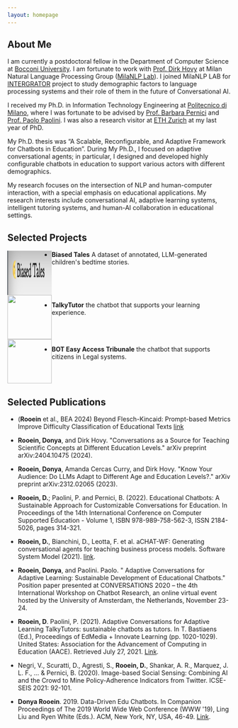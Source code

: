 ```yaml
---
layout: homepage
---
```


## About Me

I am currently a postdoctoral fellow in the Department of Computer Science at [Bocconi University](https://www.unibocconi.it/). I am fortunate to work with [Prof. Dirk Hovy](https://milanlproc.github.io/authors/1_dirk_hovy/) at Milan Natural Language Processing Group ([MilaNLP Lab](https://milanlproc.github.io/#about)). I joined MilaNLP LAB for [INTERGRATOR](https://milanlproc.github.io/project/integrator/) project to study demographic factors to language processing systems and their role of them in the future of Conversational AI. 

 I received my Ph.D. in Information Technology Engineering at [Politecnico di Milano](https://www.polimi.it/), where I was fortunate to be advised by [Prof. Barbara Pernici](https://pernici.faculty.polimi.it/) and [Prof. Paolo Paolini](https://www.deib.polimi.it/eng/people/details/60294). I was also a research visitor at [ETH Zurich](https://ethz.ch/en.html) at my last year of PhD. 
 
  My Ph.D. thesis was “A Scalable, Reconfigurable, and Adaptive Framework for Chatbots in Education”. During My Ph.D., I focused on adaptive conversational agents; in particular, I designed and developed highly configurable chatbots in education to support various actors with different demographics.

My research focuses on the intersection of NLP and human-computer interaction, with a special emphasis on educational applications. My research interests include conversational AI, adaptive learning systems, intelligent tutoring systems, and human-AI collaboration in educational settings.


## Selected Projects
<img align="left" width="100" height="100" src="files/project-bias.png"/>

- **Biased Tales** A dataset of annotated, LLM-generated children's bedtime stories.
<br clear="left"/>


<img align="left" width="100" height="100" src="files/project-TT.png"/>

- **TalkyTutor** the chatbot that supports your learning experience.
<br clear="left"/>


<img align="left" width="100" height="100" src="files/project-BT.jpg"/>

- **BOT Easy Access Tribunale** the chatbot that supports citizens in Legal systems.
<br clear="left"/>


## Selected Publications
- (**Rooein** et al., BEA 2024) Beyond Flesch-Kincaid: Prompt-based Metrics Improve Difficulty Classification of Educational Texts [link](https://aclanthology.org/2024.bea-1.5) 

- **Rooein, Donya**, and Dirk Hovy. "Conversations as a Source for Teaching Scientific Concepts at Different Education Levels." arXiv preprint arXiv:2404.10475 (2024).

- **Rooein, Donya**, Amanda Cercas Curry, and Dirk Hovy. "Know Your Audience: Do LLMs Adapt to Different Age and Education Levels?." arXiv preprint arXiv:2312.02065 (2023).

- **Rooein, D.**; Paolini, P. and Pernici, B. (2022). Educational Chatbots: A Sustainable Approach for Customizable Conversations for Education.  In Proceedings of the 14th International Conference on Computer Supported Education - Volume 1, ISBN 978-989-758-562-3, ISSN 2184-5026, pages 314-321.

- **Rooein, D.**, Bianchini, D., Leotta, F. et al. aCHAT-WF: Generating conversational agents for teaching business process models. Software System Model (2021). [link](https://doi.org/10.1007/s10270-021-00925-7).

- **Rooein, Donya**, and Paolini. Paolo. " Adaptive Conversations for Adaptive Learning: Sustainable Development of Educational Chatbots." Position paper presented at CONVERSATIONS 2020 – the 4th International Workshop on Chatbot Research, an online virtual event hosted by the University of Amsterdam, the Netherlands, November 23-24.

-  **Rooein, D**. Paolini, P. (2021). Adaptive Conversations for Adaptive Learning TalkyTutors: sustainable chatbots as tutors. In T. Bastiaens (Ed.), Proceedings of EdMedia + Innovate Learning (pp. 1020-1029). United States: Association for the Advancement of Computing in Education (AACE). Retrieved July 27, 2021. 
[Link](https://www.learntechlib.org/primary/p/219783/).

- Negri, V., Scuratti, D., Agresti, S., **Rooein, D.**, Shankar, A. R., Marquez, J. L. F., ... \& Pernici, B. (2020). Image-based Social Sensing: Combining AI and the Crowd to Mine Policy-Adherence Indicators from Twitter. ICSE-SEIS 2021: 92-101.

- **Donya Rooein**. 2019. Data-Driven Edu Chatbots. In Companion Proceedings of The 2019 World Wide Web Conference (WWW '19), Ling Liu and Ryen White (Eds.). ACM, New York, NY, USA, 46-49. 
[Link](https://doi.org/10.1145/3308560.3314191).






<!--
## Contact
**Address:** [Max-Planck-Institut für Informatik, Campus E1 4, 66123 Saarbrücken, Germany](https://g.page/MPI-INF)
<br>
**Office Location:** E1 4 - 609 &nbsp;&nbsp;&nbsp;&nbsp;&nbsp;&nbsp; **Phone:** +49 681 9325 2109
-->
